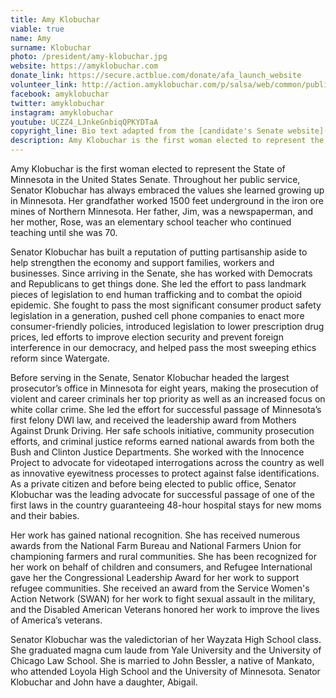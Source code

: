 ```yaml
---
title: Amy Klobuchar
viable: true
name: Amy
surname: Klobuchar
photo: /president/amy-klobuchar.jpg
website: https://amyklobuchar.com
donate_link: https://secure.actblue.com/donate/afa_launch_website
volunteer_link: http://action.amyklobuchar.com/p/salsa/web/common/public/signup
facebook: amyklobuchar
twitter: amyklobuchar
instagram: amyklobuchar
youtube: UCZZ4_LJnkeGnbiqQPKYDTaA
copyright_line: Bio text adapted from the [candidate's Senate website](https://www.klobuchar.senate.gov/public/index.cfm/about-amy) and may be subject to copyright.
description: Amy Klobuchar is the first woman elected to represent the State of Minnesota in the U.S. Senate. She has built a reputation of putting partisanship aside to help strengthen the economy and support families, workers and businesses. 
---
```

Amy Klobuchar is the first woman elected to represent the State of Minnesota in the United States Senate. Throughout her public service, Senator Klobuchar has always embraced the values she learned growing up in Minnesota. Her grandfather worked 1500 feet underground in the iron ore mines of Northern Minnesota. Her father, Jim, was a newspaperman, and her mother, Rose, was an elementary school teacher who continued teaching until she was 70.

Senator Klobuchar has built a reputation of putting partisanship aside to help strengthen the economy and support families, workers and businesses. Since arriving in the Senate, she has worked with Democrats and Republicans to get things done. She led the effort to pass landmark pieces of legislation to end human trafficking and to combat the opioid epidemic. She fought to pass the most significant consumer product safety legislation in a generation, pushed cell phone companies to enact more consumer-friendly policies, introduced legislation to lower prescription drug prices, led efforts to improve election security and prevent foreign interference in our democracy, and helped pass the most sweeping ethics reform since Watergate.

Before serving in the Senate, Senator Klobuchar headed the largest prosecutor’s office in Minnesota for eight years, making the prosecution of violent and career criminals her top priority as well as an increased focus on white collar crime. She led the effort for successful passage of Minnesota’s first felony DWI law, and received the leadership award from Mothers Against Drunk Driving. Her safe schools initiative, community prosecution efforts, and criminal justice reforms earned national awards from both the Bush and Clinton Justice Departments. She worked with the Innocence Project to advocate for videotaped interrogations across the country as well as innovative eyewitness processes to protect against false identifications. As a private citizen and before being elected to public office, Senator Klobuchar was the leading advocate for successful passage of one of the first laws in the country guaranteeing 48-hour hospital stays for new moms and their babies.

Her work has gained national recognition. She has received numerous awards from the National Farm Bureau and National Farmers Union for championing farmers and rural communities. She has been recognized for her work on behalf of children and consumers, and Refugee International gave her the Congressional Leadership Award for her work to support refugee communities. She received an award from the Service Women's Action Network (SWAN) for her work to fight sexual assault in the military, and the Disabled American Veterans honored her work to improve the lives of America’s veterans.

Senator Klobuchar was the valedictorian of her Wayzata High School class. She graduated magna cum laude from Yale University and the University of Chicago Law School. She is married to John Bessler, a native of Mankato, who attended Loyola High School and the University of Minnesota. Senator Klobuchar and John have a daughter, Abigail.
